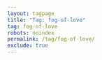 ```yaml
---
layout: tagpage
title: "Tag: fog-of-love"
tag: fog-of-love
robots: noindex
permalink: /tag/fog-of-love/
exclude: true
---
```

